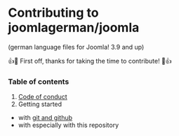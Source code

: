 # Contributing to joomlagerman/joomla
(german language files for Joomla! 3.9 and up)

:+1::tada: First off, thanks for taking the time to contribute! :tada::+1:

### Table of contents

1. [Code of conduct](../CODE_OF_CONDUCT.md)
2. Getting started
  - with [git and github](https://guides.github.com/activities/hello-world/)
  - with especially with this repository
